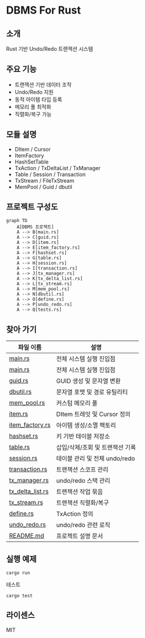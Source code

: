 # DBMS For Rust

## 소개
Rust 기반 Undo/Redo 트랜잭션 시스템

## 주요 기능
- 트랜잭션 기반 데이터 조작
- Undo/Redo 지원
- 동적 아이템 타입 등록
- 메모리 풀 최적화
- 직렬화/복구 가능

## 모듈 설명
- DItem / Cursor
- ItemFactory
- HashSetTable
- TxAction / TxDeltaList / TxManager
- Table / Session / Transaction
- TxStream / FileTxStream
- MemPool / Guid / dbutil

## 프로젝트 구성도
```mermaid
graph TD
    A[DBMS 프로젝트]
    A --> B[main.rs]
    A --> C[guid.rs]
    A --> D[item.rs]
    A --> E[item_factory.rs]
    A --> F[hashset.rs]
    A --> G[table.rs]
    A --> H[session.rs]
    A --> I[transaction.rs]
    A --> J[tx_manager.rs]
    A --> K[tx_delta_list.rs]
    A --> L[tx_stream.rs]
    A --> M[mem_pool.rs]
    A --> N[dbutil.rs]
    A --> O[define.rs]
    A --> P[undo_redo.rs]
    A --> Q[tests.rs]
```

## 찾아 가기

| 파일 이름            | 설명                                                  |
|---------------------|-------------------------------------------------------|
| [main.rs](https://github.com/xmlbuilder/RustTutorial/blob/main/Chapter-17(%EC%8B%A4%EC%A0%84%20%EC%98%88%EC%A0%9C%EC%99%80%20%ED%94%84%EB%A1%9C%EC%A0%9D%ED%8A%B8)/DBMS/Project/src/main.rs) | 전체 시스템 실행 진입점 |
| [main.rs](https://github.com/xmlbuilder/RustTutorial/blob/main/Chapter-17(%EC%8B%A4%EC%A0%84%20%EC%98%88%EC%A0%9C%EC%99%80%20%ED%94%84%EB%A1%9C%EC%A0%9D%ED%8A%B8)/DBMS/Project/src/main.rs) | 전체 시스템 실행 진입점 |
| [guid.rs](https://github.com/xmlbuilder/RustTutorial/blob/main/Chapter-17(%EC%8B%A4%EC%A0%84%20%EC%98%88%EC%A0%9C%EC%99%80%20%ED%94%84%EB%A1%9C%EC%A0%9D%ED%8A%B8)/DBMS/Project/src/guid.rs) | GUID 생성 및 문자열 변환 |
| [dbutil.rs](https://github.com/xmlbuilder/RustTutorial/blob/main/Chapter-17(%EC%8B%A4%EC%A0%84%20%EC%98%88%EC%A0%9C%EC%99%80%20%ED%94%84%EB%A1%9C%EC%A0%9D%ED%8A%B8)/DBMS/Project/src/dbutil.rs) | 문자열 포맷 및 경로 유틸리티 |
| [mem_pool.rs](https://github.com/xmlbuilder/RustTutorial/blob/main/Chapter-17(%EC%8B%A4%EC%A0%84%20%EC%98%88%EC%A0%9C%EC%99%80%20%ED%94%84%EB%A1%9C%EC%A0%9D%ED%8A%B8)/DBMS/Project/src/mem_pool.rs) | 커스텀 메모리 풀 |
| [item.rs](https://github.com/xmlbuilder/RustTutorial/blob/main/Chapter-17(%EC%8B%A4%EC%A0%84%20%EC%98%88%EC%A0%9C%EC%99%80%20%ED%94%84%EB%A1%9C%EC%A0%9D%ED%8A%B8)/DBMS/Project/src/item.rs) | DItem 트레잇 및 Cursor 정의 |
| [item_factory.rs](https://github.com/xmlbuilder/RustTutorial/blob/main/Chapter-17(%EC%8B%A4%EC%A0%84%20%EC%98%88%EC%A0%9C%EC%99%80%20%ED%94%84%EB%A1%9C%EC%A0%9D%ED%8A%B8)/DBMS/Project/src/item_factory.rs) | 아이템 생성/소멸 팩토리 |
| [hashset.rs](https://github.com/xmlbuilder/RustTutorial/blob/main/Chapter-17(%EC%8B%A4%EC%A0%84%20%EC%98%88%EC%A0%9C%EC%99%80%20%ED%94%84%EB%A1%9C%EC%A0%9D%ED%8A%B8)/DBMS/Project/src/hashset.rs) | 키 기반 테이블 저장소 |
| [table.rs](https://github.com/xmlbuilder/RustTutorial/blob/main/Chapter-17(%EC%8B%A4%EC%A0%84%20%EC%98%88%EC%A0%9C%EC%99%80%20%ED%94%84%EB%A1%9C%EC%A0%9D%ED%8A%B8)/DBMS/Project/src/table.rs) | 삽입/삭제/조회 및 트랜잭션 기록 |
| [session.rs](https://github.com/xmlbuilder/RustTutorial/blob/main/Chapter-17(%EC%8B%A4%EC%A0%84%20%EC%98%88%EC%A0%9C%EC%99%80%20%ED%94%84%EB%A1%9C%EC%A0%9D%ED%8A%B8)/DBMS/Project/src/session.rs) | 테이블 관리 및 전체 undo/redo |
| [transaction.rs](https://github.com/xmlbuilder/RustTutorial/blob/main/Chapter-17(%EC%8B%A4%EC%A0%84%20%EC%98%88%EC%A0%9C%EC%99%80%20%ED%94%84%EB%A1%9C%EC%A0%9D%ED%8A%B8)/DBMS/Project/src/transaction.rs) | 트랜잭션 스코프 관리 |
| [tx_manager.rs](https://github.com/xmlbuilder/RustTutorial/blob/main/Chapter-17(%EC%8B%A4%EC%A0%84%20%EC%98%88%EC%A0%9C%EC%99%80%20%ED%94%84%EB%A1%9C%EC%A0%9D%ED%8A%B8)/DBMS/Project/src/tx_manager.rs) | undo/redo 스택 관리 |
| [tx_delta_list.rs](https://github.com/xmlbuilder/RustTutorial/blob/main/Chapter-17(%EC%8B%A4%EC%A0%84%20%EC%98%88%EC%A0%9C%EC%99%80%20%ED%94%84%EB%A1%9C%EC%A0%9D%ED%8A%B8)/DBMS/Project/src/tx_delta_list.rs) | 트랜잭션 작업 묶음 |
| [tx_stream.rs](https://github.com/xmlbuilder/RustTutorial/blob/main/Chapter-17(%EC%8B%A4%EC%A0%84%20%EC%98%88%EC%A0%9C%EC%99%80%20%ED%94%84%EB%A1%9C%EC%A0%9D%ED%8A%B8)/DBMS/Project/src/tx_stream.rs) | 트랜잭션 직렬화/복구 |
| [define.rs](https://github.com/xmlbuilder/RustTutorial/blob/main/Chapter-17(%EC%8B%A4%EC%A0%84%20%EC%98%88%EC%A0%9C%EC%99%80%20%ED%94%84%EB%A1%9C%EC%A0%9D%ED%8A%B8)/DBMS/Project/src/define.rs) | TxAction 정의 |
| [undo_redo.rs](https://github.com/xmlbuilder/RustTutorial/blob/main/Chapter-17(%EC%8B%A4%EC%A0%84%20%EC%98%88%EC%A0%9C%EC%99%80%20%ED%94%84%EB%A1%9C%EC%A0%9D%ED%8A%B8)/DBMS/Project/src/undo_redo.rs) | undo/redo 관련 로직 |
| [README.md](https://github.com/xmlbuilder/RustTutorial/blob/main/Chapter-17(%EC%8B%A4%EC%A0%84%20%EC%98%88%EC%A0%9C%EC%99%80%20%ED%94%84%EB%A1%9C%EC%A0%9D%ED%8A%B8)/DBMS/Project/src/README.md) | 프로젝트 설명 문서 |

## 실행 예제
```
cargo run
```

테스트
```
cargo test
```

## 라이센스
MIT
